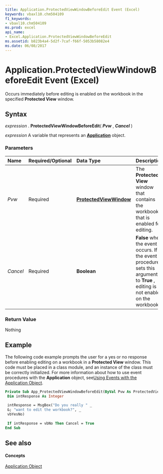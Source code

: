 ```yaml
---
title: Application.ProtectedViewWindowBeforeEdit Event (Excel)
keywords: vbaxl10.chm504109
f1_keywords:
- vbaxl10.chm504109
ms.prod: excel
api_name:
- Excel.Application.ProtectedViewWindowBeforeEdit
ms.assetid: b823b4a4-5d2f-7caf-f66f-5053b58082e4
ms.date: 06/08/2017
---
```



# Application.ProtectedViewWindowBeforeEdit Event (Excel)

Occurs immediately before editing is enabled on the workbook in the specified **Protected View** window.


## Syntax

 _expression_ . **ProtectedViewWindowBeforeEdit**( **_Pvw_** , **_Cancel_** )

 _expression_ A variable that represents an **[Application](application-object-excel.md)** object.


### Parameters



|**Name**|**Required/Optional**|**Data Type**|**Description**|
|:-----|:-----|:-----|:-----|
| _Pvw_|Required| **[ProtectedViewWindow](protectedviewwindow-object-excel.md)**|The **Protected View** window that contains the workbook that is enabled for editing.|
| _Cancel_|Required| **Boolean**| **False** when the event occurs. If the event procedure sets this argument to **True** , editing is not enabled on the workbook.|

### Return Value

Nothing


## Example

The following code example prompts the user for a yes or no response before enabling editing on a workbook in a **Protected View** window. This code must be placed in a class module, and an instance of the class must be correctly initialized. For more information about how to use event procedures with the **Application** object, see[Using Events with the Application Object](http://msdn.microsoft.com/library/0063feba-47fd-29be-d2d5-8fcf47e70cbc%28Office.15%29.aspx).


```vb
Private Sub App_ProtectedViewWindowBeforeEdit(ByVal Pvw As ProtectedViewWindow, Cancel As Boolean) 
 Dim intResponse As Integer 
 
 intResponse = MsgBox("Do you really " _ 
 &; "want to edit the workbook?", _ 
 vbYesNo) 
 
 If intResponse = vbNo Then Cancel = True 
End Sub
```


## See also


#### Concepts


[Application Object](application-object-excel.md)

